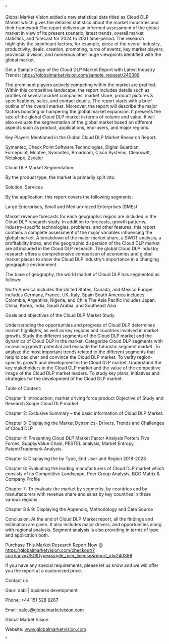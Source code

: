 "

Global Market Vision added a new statistical data titled as Cloud DLP Market which gives the detailed statistics about the market industries and their framework.The report delivers an informed assessment of the global market in view of its present scenario, latest trends, overall market statistics, and forecast for 2024 to 2031 time-period. The research highlights the significant factors, for example, piece of the overall industry, productivity, deals, creation, promoting, turns of events, key market players, provincial division, and numerous other huge viewpoints identified with the global market.

Get a Sample Copy of the Cloud DLP Market Report with Latest Industry Trends: https://globalmarketvision.com/sample_request/240388

The prominent players actively competing within the market are profiled. Within this competitive landscape, the report includes details such as profiles of several market companies, market share, product pictures & specifications, sales, and contact details. The report starts with a brief outline of the overall market. Moreover, the report will describe the major factors boosting or hampering the global market expansion. It presents the size of the global Cloud DLP market in terms of volume and value. It will also evaluate the segmentation of the global market based on different aspects such as product, applications, end-users, and major regions.

Key Players Mentioned in the Global Cloud DLP Market Research Report:

Symantec, Check Point Software Technologies, Digital Guardian, Forcepoint, Mcafee, Symantec, Broadcom, Cisco Systems, Clearswift, Netskope, Zscaler

Cloud DLP Market Segmentation:

By the product type, the market is primarily split into:

Solution, Services

By the application, this report covers the following segments:

Large Enterprises, Small and Medium-sized Enterprises (SMEs)

Market revenue forecasts for each geographic region are included in the Cloud DLP research study. In addition to forecasts, growth patterns, industry-specific technologies, problems, and other features, this report contains a complete assessment of the major variables influencing the global market. A breakdown of the major market share, a SWOT analysis, a profitability index, and the geographic dispersion of the Cloud DLP market are all included in the Cloud DLP research. The global Cloud DLP industry research offers a comprehensive comparison of economies and global market places to show the Cloud DLP industry’s importance in a changing geographic environment.

The base of geography, the world market of Cloud DLP has segmented as follows:

North America includes the United States, Canada, and Mexico
Europe includes Germany, France, UK, Italy, Spain
South America includes Colombia, Argentina, Nigeria, and Chile
The Asia Pacific includes Japan, China, Korea, India, Saudi Arabia, and Southeast Asia

Goals and objectives of the Cloud DLP Market Study

Understanding the opportunities and progress of Cloud DLP determines market highlights, as well as key regions and countries involved in market growth.
Study the different segments of the Cloud DLP market and the dynamics of Cloud DLP in the market.
Categorize Cloud DLP segments with increasing growth potential and evaluate the futuristic segment market.
To analyze the most important trends related to the different segments that help to decipher and convince the Cloud DLP market.
To verify region-specific growth and development in the Cloud DLP market.
Understand the key stakeholders in the Cloud DLP market and the value of the competitive image of the Cloud DLP market leaders.
To study key plans, initiatives and strategies for the development of the Cloud DLP market.

Table of Content:

Chapter 1: Introduction, market driving force product Objective of Study and Research Scope Cloud DLP market

Chapter 2: Exclusive Summary – the basic information of Cloud DLP Market.

Chapter 3: Displaying the Market Dynamics- Drivers, Trends and Challenges of Cloud DLP

Chapter 4: Presenting Cloud DLP Market Factor Analysis Porters Five Forces, Supply/Value Chain, PESTEL analysis, Market Entropy, Patent/Trademark Analysis.

Chapter 5: Displaying the by Type, End User and Region 2018-2023

Chapter 6: Evaluating the leading manufacturers of Cloud DLP market which consists of its Competitive Landscape, Peer Group Analysis, BCG Matrix & Company Profile

Chapter 7: To evaluate the market by segments, by countries and by manufacturers with revenue share and sales by key countries in these various regions.

Chapter 8 & 9: Displaying the Appendix, Methodology and Data Source

Conclusion: At the end of Cloud DLP Market report, all the findings and estimation are given. It also includes major drivers, and opportunities along with regional analysis. Segment analysis is also providing in terms of type and application both.

Purchase This Market Research Report Now @ https://globalmarketvision.com/checkout/?currency=USD&type=single_user_license&report_id=240388


If you have any special requirements, please let us know and we will offer you the report at a customized price.

Contact us

Gauri dabi | business development

Phone: +44 151 528 9267

Email: sales@globalmarketvision.com

Global Market Vision

Website: www.globalmarketvision.com

"
